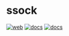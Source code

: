 # ssock

[![web](https://badgen.net/badge/web/26th-web-team-2-fe-web.vercel.app/blue?icon=vercel)](https://ssok-info.vercel.app/)
[![docs](https://badgen.net/badge/docs/yapp-github.github.io/purple?icon=github)](https://yapp-github.github.io/26th-Web-Team-2-FE/)
[![docs](https://badgen.net/badge/storybook/chromatic/pink?icon=https://cdn.jsdelivr.net/gh/storybookjs/brand@main/icon/icon-storybook-inverse.svg)](https://github.com/YAPP-Github/26th-Web-Team-2-FE/actions/workflows/chromatic.yml)
